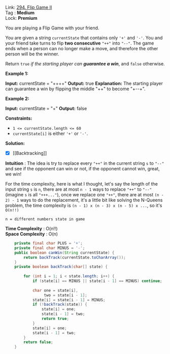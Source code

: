 Link: [294. Flip Game II](https://leetcode.com/problems/flip-game-ii/) <br>
Tag : **Medium**<br>
Lock: **Premium**

You are playing a Flip Game with your friend.

You are given a string `currentState` that contains only `'+'` and `'-'`. You and your friend take turns to flip **two consecutive** `"++"` into `"--"`. The game ends when a person can no longer make a move, and therefore the other person will be the winner.

Return `true` _if the starting player can **guarantee a win**_, and `false` otherwise.

**Example 1:**

**Input:** currentState = "++++"
**Output:** true
**Explanation:** The starting player can guarantee a win by flipping the middle "++" to become "+--+".

**Example 2:**

**Input:** currentState = "+"
**Output:** false

**Constraints:**
-   `1 <= currentState.length <= 60`
-   `currentState[i]` is either `'+'` or `'-'`.

**Solution:**

- [x] [[Backtracking]]

**Intuition** :
The idea is try to replace every `"++"` in the current string `s` to `"--"` and see if the opponent can win or not, if the opponent cannot win, great, we win!

For the time complexity, here is what I thought, let's say the length of the input string `s` is `n`, there are at most `n - 1` ways to replace `"++"` to `"--"` (imagine `s` is all `"+++..."`), once we replace one `"++"`, there are at most `(n - 2) - 1` ways to do the replacement, it's a little bit like solving the N-Queens problem, the time complexity is `(n - 1) x (n - 3) x (n - 5) x ...`, so it's `O(n!!)`

```
n = different numbers state in game
```
**Time Complexity** : O(n!!)<br>
**Space Complexity** : O(n)

```java
    private final char PLUS = '+';
    private final char MINUS = '-';
    public boolean canWin(String currentState) {
        return backTrack(currentState.toCharArray());
    }
    private boolean backTrack(char[] state) {
        
        for (int i = 1; i < state.length; i++) {
            if (state[i] == MINUS || state[i - 1] == MINUS) continue;
            
            char one = state[i],
                 two = state[i - 1];
            state[i] = state[i - 1] = MINUS;
            if (!backTrack(state)) {
                state[i] = one;
                state[i - 1] = two;
                return true;
            }
            state[i] = one;
            state[i - 1] = two;
        }
        return false;
    }
```

